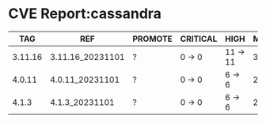 # CVE Report:cassandra
|   TAG   |       REF        | PROMOTE | CRITICAL |   HIGH   |  MEDIUM  |   LOW    | UNKNOWN |
|---------|------------------|---------|----------|----------|----------|----------|---------|
| 3.11.16 | 3.11.16_20231101 | ?       | 0 -> 0   | 11 -> 11 | 37 -> 37 | 23 -> 23 | 0 -> 0  |
| 4.0.11  | 4.0.11_20231101  | ?       | 0 -> 0   | 6 -> 6   | 21 -> 21 | 27 -> 23 | 0 -> 0  |
| 4.1.3   | 4.1.3_20231101   | ?       | 0 -> 0   | 6 -> 6   | 21 -> 21 | 27 -> 23 | 0 -> 0  |
